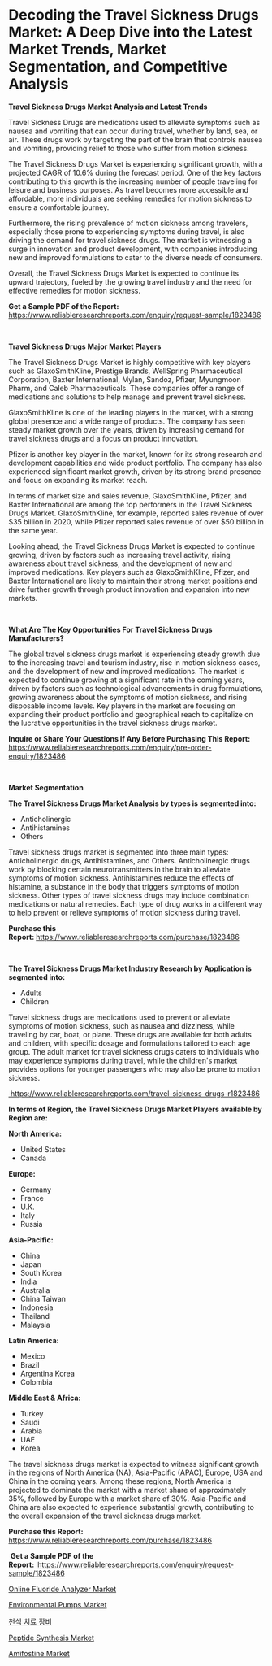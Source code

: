 <p><h1>Decoding the Travel Sickness Drugs Market: A Deep Dive into the Latest Market Trends, Market Segmentation, and Competitive Analysis</h1></p><p><strong>Travel Sickness Drugs Market Analysis and Latest Trends</strong></p>
<p><p>Travel Sickness Drugs are medications used to alleviate symptoms such as nausea and vomiting that can occur during travel, whether by land, sea, or air. These drugs work by targeting the part of the brain that controls nausea and vomiting, providing relief to those who suffer from motion sickness.</p><p>The Travel Sickness Drugs Market is experiencing significant growth, with a projected CAGR of 10.6% during the forecast period. One of the key factors contributing to this growth is the increasing number of people traveling for leisure and business purposes. As travel becomes more accessible and affordable, more individuals are seeking remedies for motion sickness to ensure a comfortable journey.</p><p>Furthermore, the rising prevalence of motion sickness among travelers, especially those prone to experiencing symptoms during travel, is also driving the demand for travel sickness drugs. The market is witnessing a surge in innovation and product development, with companies introducing new and improved formulations to cater to the diverse needs of consumers.</p><p>Overall, the Travel Sickness Drugs Market is expected to continue its upward trajectory, fueled by the growing travel industry and the need for effective remedies for motion sickness.</p></p>
<p><strong>Get a Sample PDF of the Report:&nbsp;</strong> <a href="https://www.reliableresearchreports.com/enquiry/request-sample/1823486">https://www.reliableresearchreports.com/enquiry/request-sample/1823486</a></p>
<p>&nbsp;</p>
<p><strong>Travel Sickness Drugs Major Market Players</strong></p>
<p><p>The Travel Sickness Drugs Market is highly competitive with key players such as GlaxoSmithKline, Prestige Brands, WellSpring Pharmaceutical Corporation, Baxter International, Mylan, Sandoz, Pfizer, Myungmoon Pharm, and Caleb Pharmaceuticals. These companies offer a range of medications and solutions to help manage and prevent travel sickness.</p><p>GlaxoSmithKline is one of the leading players in the market, with a strong global presence and a wide range of products. The company has seen steady market growth over the years, driven by increasing demand for travel sickness drugs and a focus on product innovation.</p><p>Pfizer is another key player in the market, known for its strong research and development capabilities and wide product portfolio. The company has also experienced significant market growth, driven by its strong brand presence and focus on expanding its market reach.</p><p>In terms of market size and sales revenue, GlaxoSmithKline, Pfizer, and Baxter International are among the top performers in the Travel Sickness Drugs Market. GlaxoSmithKline, for example, reported sales revenue of over $35 billion in 2020, while Pfizer reported sales revenue of over $50 billion in the same year.</p><p>Looking ahead, the Travel Sickness Drugs Market is expected to continue growing, driven by factors such as increasing travel activity, rising awareness about travel sickness, and the development of new and improved medications. Key players such as GlaxoSmithKline, Pfizer, and Baxter International are likely to maintain their strong market positions and drive further growth through product innovation and expansion into new markets.</p></p>
<p>&nbsp;</p>
<p><strong>What Are The Key Opportunities For Travel Sickness Drugs Manufacturers?</strong></p>
<p><p>The global travel sickness drugs market is experiencing steady growth due to the increasing travel and tourism industry, rise in motion sickness cases, and the development of new and improved medications. The market is expected to continue growing at a significant rate in the coming years, driven by factors such as technological advancements in drug formulations, growing awareness about the symptoms of motion sickness, and rising disposable income levels. Key players in the market are focusing on expanding their product portfolio and geographical reach to capitalize on the lucrative opportunities in the travel sickness drugs market.</p></p>
<p><strong>Inquire or Share Your Questions If Any Before Purchasing This Report:</strong> <a href="https://www.reliableresearchreports.com/enquiry/pre-order-enquiry/1823486">https://www.reliableresearchreports.com/enquiry/pre-order-enquiry/1823486</a></p>
<p>&nbsp;</p>
<p><strong>Market Segmentation</strong></p>
<p><strong>The Travel Sickness Drugs Market Analysis by types is segmented into:</strong></p>
<p><ul><li>Anticholinergic</li><li>Antihistamines</li><li>Others</li></ul></p>
<p><p>Travel sickness drugs market is segmented into three main types: Anticholinergic drugs, Antihistamines, and Others. Anticholinergic drugs work by blocking certain neurotransmitters in the brain to alleviate symptoms of motion sickness. Antihistamines reduce the effects of histamine, a substance in the body that triggers symptoms of motion sickness. Other types of travel sickness drugs may include combination medications or natural remedies. Each type of drug works in a different way to help prevent or relieve symptoms of motion sickness during travel.</p></p>
<p><strong>Purchase this Report:&nbsp;</strong><a href="https://www.reliableresearchreports.com/purchase/1823486">https://www.reliableresearchreports.com/purchase/1823486</a></p>
<p>&nbsp;</p>
<p><strong>The Travel Sickness Drugs Market Industry Research by Application is segmented into:</strong></p>
<p><ul><li>Adults</li><li>Children</li></ul></p>
<p><p>Travel sickness drugs are medications used to prevent or alleviate symptoms of motion sickness, such as nausea and dizziness, while traveling by car, boat, or plane. These drugs are available for both adults and children, with specific dosage and formulations tailored to each age group. The adult market for travel sickness drugs caters to individuals who may experience symptoms during travel, while the children's market provides options for younger passengers who may also be prone to motion sickness.</p></p>
<p><a href="https://www.reliableresearchreports.com/travel-sickness-drugs-r1823486">&nbsp;https://www.reliableresearchreports.com/travel-sickness-drugs-r1823486</a></p>
<p><strong>In terms of Region, the Travel Sickness Drugs Market Players available by Region are:</strong></p>
<p>
    <p> <strong> North America: </strong>
        <ul>
            <li>United States</li>
            <li>Canada</li>
        </ul>
        </p> 
    <p> <strong> Europe: </strong>
        <ul>
            <li>Germany</li>
            <li>France</li>
            <li>U.K.</li>
            <li>Italy</li>
            <li>Russia</li>
        </ul>
        </p> 
    <p> <strong> Asia-Pacific: </strong>
        <ul>
            <li>China</li>
            <li>Japan</li>
            <li>South Korea</li>
            <li>India</li>
            <li>Australia</li>
            <li>China Taiwan</li>
            <li>Indonesia</li>
            <li>Thailand</li>
            <li>Malaysia</li>
        </ul>
        </p> 
    <p> <strong> Latin America: </strong>
        <ul>
            <li>Mexico</li>
            <li>Brazil</li>
            <li>Argentina Korea</li>
            <li>Colombia</li>
        </ul>
        </p> 
    <p> <strong> Middle East & Africa: </strong>
        <ul>
            <li>Turkey</li>
            <li>Saudi</li>
            <li>Arabia</li>
            <li>UAE</li>
            <li>Korea</li>
        </ul>
    </p>
    </p>
<p><p>The travel sickness drugs market is expected to witness significant growth in the regions of North America (NA), Asia-Pacific (APAC), Europe, USA and China in the coming years. Among these regions, North America is projected to dominate the market with a market share of approximately 35%, followed by Europe with a market share of 30%. Asia-Pacific and China are also expected to experience substantial growth, contributing to the overall expansion of the travel sickness drugs market.</p></p>
<p><strong>Purchase this Report: </strong><a href="https://www.reliableresearchreports.com/purchase/1823486">https://www.reliableresearchreports.com/purchase/1823486</a></p>
<p>&nbsp;<strong>Get a Sample PDF of the Report:&nbsp;&nbsp;</strong><a href="https://www.reliableresearchreports.com/enquiry/request-sample/1823486">https://www.reliableresearchreports.com/enquiry/request-sample/1823486</a></p>
<p><strong></strong></p>
<p><p><a href="https://medium.com/@eloisadavis25/global-online-fluoride-analyzer-market-trends-insights-into-growth-opportunities-and-challenges-2e4010048cea">Online Fluoride Analyzer Market</a></p><p><a href="https://medium.com/@javooyce546456/global-environmental-pumps-market-size-is-expected-to-experience-a-cagr-of-11-2-a75ef2e80ebd">Environmental Pumps Market</a></p><p><a href="https://github.com/mdmazharulnwr786/Market-Research-Report-List-2/blob/main/732937584266.md">천식 치료 장비</a></p><p><a href="https://github.com/LeilaniWyman2021/Market-Research-Report-List-2/blob/main/peptide-synthesis-market.md">Peptide Synthesis Market</a></p><p><a href="https://github.com/nhteumcc68/Market-Research-Report-List-1/blob/main/amifostine-market.md">Amifostine Market</a></p></p>